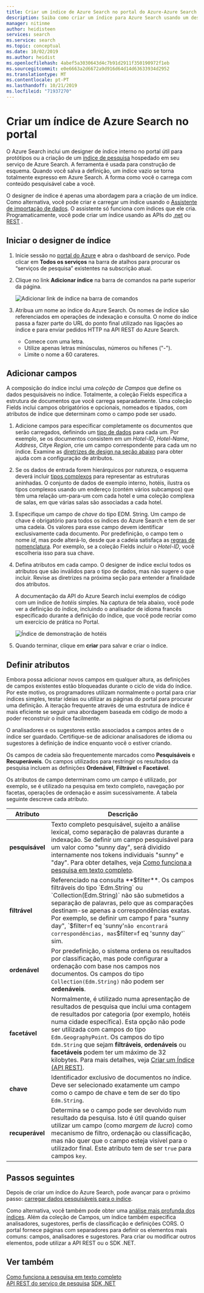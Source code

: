 ```yaml
---
title: Criar um índice de Azure Search no portal do Azure-Azure Search
description: Saiba como criar um índice para Azure Search usando um designer de índice do portal interno.
manager: nitinme
author: heidisteen
services: search
ms.service: search
ms.topic: conceptual
ms.date: 10/02/2019
ms.author: heidist
ms.openlocfilehash: 4abef5a3030643d4c7b91d2911f350190972f1eb
ms.sourcegitcommit: e0e6663a2d6672a9d916d64d14d63633934d2952
ms.translationtype: MT
ms.contentlocale: pt-PT
ms.lasthandoff: 10/21/2019
ms.locfileid: "71937270"
---
```

# <a name="create-an-azure-search-index-in-the-portal"></a>Criar um índice de Azure Search no portal

O Azure Search inclui um designer de índice interno no portal útil para protótipos ou a criação de um [índice de pesquisa](search-what-is-an-index.md) hospedado em seu serviço de Azure Search. A ferramenta é usada para construção de esquema. Quando você salva a definição, um índice vazio se torna totalmente expresso em Azure Search. A forma como você o carrega com conteúdo pesquisável cabe a você.

O designer de índice é apenas uma abordagem para a criação de um índice. Como alternativa, você pode criar e carregar um índice usando o [Assistente de importação de dados](search-get-started-portal.md). O assistente só funciona com índices que ele cria. Programaticamente, você pode criar um índice usando as APIs do [.net](search-create-index-dotnet.md) ou [REST](search-create-index-rest-api.md) .

## <a name="start-index-designer"></a>Iniciar o designer de índice

1. Inicie sessão no [portal do Azure](https://portal.azure.com) e abra o dashboard de serviço. Pode clicar em **Todos os serviços** na barra de atalhos para procurar os “serviços de pesquisa” existentes na subscrição atual. 

2. Clique no link **Adicionar índice** na barra de comandos na parte superior da página.

   ![Adicionar link de índice na barra de comandos](media/search-create-index-portal/add-index.png "Adicionar link de índice na barra de comandos")

3. Atribua um nome ao índice do Azure Search. Os nomes de índice são referenciados em operações de indexação e consulta. O nome do índice passa a fazer parte do URL do ponto final utilizado nas ligações ao índice e para enviar pedidos HTTP na API REST do Azure Search.

   * Comece com uma letra.
   * Utilize apenas letras minúsculas, números ou hífenes ("-").
   * Limite o nome a 60 carateres.

## <a name="add-fields"></a>Adicionar campos

A composição do índice inclui uma *coleção de Campos* que define os dados pesquisáveis no índice. Totalmente, a coleção Fields especifica a estrutura de documentos que você carrega separadamente. Uma coleção Fields inclui campos obrigatórios e opcionais, nomeados e tipados, com atributos de índice que determinam como o campo pode ser usado.

1. Adicione campos para especificar completamente os documentos que serão carregados, definindo um [tipo de dados](https://docs.microsoft.com/rest/api/searchservice/supported-data-types) para cada um. Por exemplo, se os documentos consistem em um *Hotel-ID*, *Hotel-Name*, *Address*, *City*e *Region*, crie um campo correspondente para cada um no índice. Examine as [diretrizes de design na seção abaixo](#design) para obter ajuda com a configuração de atributos.

1. Se os dados de entrada forem hierárquicos por natureza, o esquema deverá incluir [tipos complexos](search-howto-complex-data-types.md) para representar as estruturas aninhadas. O conjunto de dados de exemplo interno, hotéis, ilustra os tipos complexos usando um endereço (contém vários subcampos) que têm uma relação um-para-um com cada hotel e uma coleção complexa de salas, em que várias salas são associadas a cada hotel. 

1. Especifique um campo de *chave* do tipo EDM. String. Um campo de chave é obrigatório para todos os índices do Azure Search e tem de ser uma cadeia. Os valores para esse campo devem identificar exclusivamente cada documento. Por predefinição, o campo tem o nome *id*, mas pode alterá-lo, desde que a cadeia satisfaça as [regras de nomenclatura](https://docs.microsoft.com/rest/api/searchservice/Naming-rules). Por exemplo, se a coleção Fields incluir o *Hotel-ID*, você escolheria isso para sua chave. 

1. Defina atributos em cada campo. O designer de índice exclui todos os atributos que são inválidos para o tipo de dados, mas não sugere o que incluir. Revise as diretrizes na próxima seção para entender a finalidade dos atributos.

    A documentação da API do Azure Search inclui exemplos de código com um índice de *hotéis* simples. Na captura de tela abaixo, você pode ver a definição do índice, incluindo o analisador de idioma francês especificado durante a definição do índice, que você pode recriar como um exercício de prática no Portal.

    ![Índice de demonstração de hotéis](media/search-create-index-portal/field-definitions.png "Índice de demonstração de hotéis")

1. Quando terminar, clique em **criar** para salvar e criar o índice.

<a name="design"></a>

## <a name="set-attributes"></a>Definir atributos

Embora possa adicionar novos campos em qualquer altura, as definições de campos existentes estão bloqueadas durante o ciclo de vida do índice. Por este motivo, os programadores utilizam normalmente o portal para criar índices simples, testar ideias ou utilizar as páginas do portal para procurar uma definição. A iteração frequente através de uma estrutura de índice é mais eficiente se seguir uma abordagem baseada em código de modo a poder reconstruir o índice facilmente.

O analisadores e os sugestores estão associados a campos antes de o índice ser guardado. Certifique-se de adicionar analisadores de idioma ou sugestores à definição de índice enquanto você o estiver criando.

Os campos de cadeia são frequentemente marcados como **Pesquisáveis** e **Recuperáveis**. Os campos utilizados para restringir os resultados da pesquisa incluem as definições **Ordenável**, **Filtrável** e **Facetável**.

Os atributos de campo determinam como um campo é utilizado, por exemplo, se é utilizado na pesquisa em texto completo, navegação por facetas, operações de ordenação e assim sucessivamente. A tabela seguinte descreve cada atributo.

|Atributo|Descrição|  
|---------------|-----------------|  
|**pesquisável**|Texto completo pesquisável, sujeito a análise lexical, como separação de palavras durante a indexação. Se definir um campo pesquisável para um valor como "sunny day", será dividido internamente nos tokens individuais "sunny" e "day". Para obter detalhes, veja [Como funciona a pesquisa em texto completo](search-lucene-query-architecture.md).|  
|**filtrável**|Referenciado na consulta **$filter**. Os campos filtráveis do tipo `Edm.String` ou `Collection(Edm.String)` não são submetidos a separação de palavras, pelo que as comparações destinam-se apenas a correspondências exatas. Por exemplo, se definir um campo f para "sunny day", `$filter=f eq 'sunny'` não encontrará correspondências, mas `$filter=f eq 'sunny day'` sim. |  
|**ordenável**|Por predefinição, o sistema ordena os resultados por classificação, mas pode configurar a ordenação com base nos campos nos documentos. Os campos do tipo `Collection(Edm.String)` não podem ser **ordenáveis**. |  
|**facetável**|Normalmente, é utilizado numa apresentação de resultados de pesquisa que inclui uma contagem de resultados por categoria (por exemplo, hotéis numa cidade específica). Esta opção não pode ser utilizada com campos do tipo `Edm.GeographyPoint`. Os campos do tipo `Edm.String` que sejam **filtráveis**, **ordenáveis** ou **facetáveis** podem ter um máximo de 32 kilobytes. Para mais detalhes, veja [Criar um Índice (API REST)](https://docs.microsoft.com/rest/api/searchservice/create-index).|  
|**chave**|Identificador exclusivo de documentos no índice. Deve ser selecionado exatamente um campo como o campo de chave e tem de ser do tipo `Edm.String`.|  
|**recuperável**|Determina se o campo pode ser devolvido num resultado da pesquisa. Isto é útil quando quiser utilizar um campo (como *margem de lucro*) como mecanismo de filtro, ordenação ou classificação, mas não quer que o campo esteja visível para o utilizador final. Este atributo tem de ser `true` para campos `key`.|  

## <a name="next-steps"></a>Passos seguintes

Depois de criar um índice do Azure Search, pode avançar para o próximo passo: [carregar dados pesquisáveis para o índice](search-what-is-data-import.md).

Como alternativa, você também pode obter uma [análise mais profunda dos índices](search-what-is-an-index.md). Além da coleção de Campos, um índice também especifica analisadores, sugestores, perfis de classificação e definições CORS. O portal fornece páginas com separadores para definir os elementos mais comuns: campos, analisadores e sugestores. Para criar ou modificar outros elementos, pode utilizar a API REST ou o SDK .NET.

## <a name="see-also"></a>Ver também

 [Como funciona a pesquisa em texto completo](search-lucene-query-architecture.md)  
 [API REST do serviço de pesquisa](https://docs.microsoft.com/rest/api/searchservice/) [SDK .NET](https://docs.microsoft.com/dotnet/api/overview/azure/search?view=azure-dotnet)

